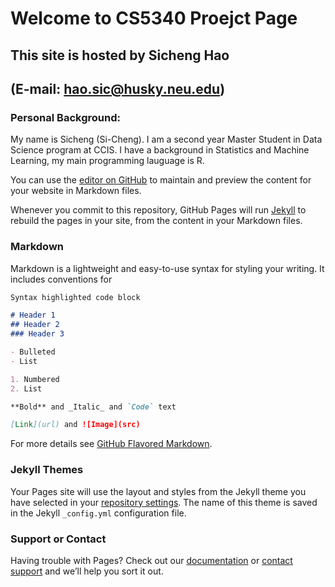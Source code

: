 # Welcome to CS5340 Proejct Page
## This site is hosted by Sicheng Hao 
## (E-mail: [hao.sic@husky.neu.edu](hao.sic@husky.neu.edu))

### Personal Background: 
My name is Sicheng (Si-Cheng). I am a second year Master Student in Data Science program at CCIS. I have a background in Statistics and Machine Learning, my main programming lauguage is R. 


You can use the [editor on GitHub](https://github.com/sichenghao1992/CS5340_Project/edit/master/README.md) to maintain and preview the content for your website in Markdown files.

Whenever you commit to this repository, GitHub Pages will run [Jekyll](https://jekyllrb.com/) to rebuild the pages in your site, from the content in your Markdown files.

### Markdown

Markdown is a lightweight and easy-to-use syntax for styling your writing. It includes conventions for

```markdown
Syntax highlighted code block

# Header 1
## Header 2
### Header 3

- Bulleted
- List

1. Numbered
2. List

**Bold** and _Italic_ and `Code` text

[Link](url) and ![Image](src)
```

For more details see [GitHub Flavored Markdown](https://guides.github.com/features/mastering-markdown/).

### Jekyll Themes

Your Pages site will use the layout and styles from the Jekyll theme you have selected in your [repository settings](https://github.com/sichenghao1992/CS5340_Project/settings). The name of this theme is saved in the Jekyll `_config.yml` configuration file.

### Support or Contact

Having trouble with Pages? Check out our [documentation](https://help.github.com/categories/github-pages-basics/) or [contact support](https://github.com/contact) and we’ll help you sort it out.
